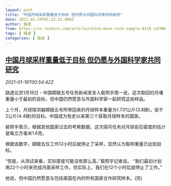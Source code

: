 ```yaml
---
layout: post
title: "中国月球采样重量低于目标 但仍愿与外国科学家共同研究"
date: 2021-01-19T01:23:15.000Z
author: 路透
from: https://cn.reuters.com/article/china-moon-rock-sample-0119-idCNKBS29O01W
tags: [ 路透 ]
categories: [ 路透 ]
---
```

<!--1611019395000-->
[中国月球采样重量低于目标 但仍愿与外国科学家共同研究](https://cn.reuters.com/article/china-moon-rock-sample-0119-idCNKBS29O01W)
------

<div>
<div><i>2021-01-19T00:54:42Z</i></div><p>路透北京1月18日 - 中国嫦娥五号任务新闻发言人裴照宇周一说，这次取回的月壤重量小于最初的目标，但中国仍然愿意与外国科学家一起研究这些样品。</p><p>上个月，月球探测器嫦娥五号所带回来的月球样本重量为1.731公斤(3.8磅)，低于2公斤(4.4磅)的目标。中国成为有史以来第三个获取月球样本的国家。</p><p>裴照宇表示，根据其他国家过去的考察数据，这次探月任务对月球岩石密度的估计是每立方毫米1.6克。</p><p>根据该数字，嫦娥五仅工作12小时后就停止了采样，显然认为取样重量已达到目标。</p><p>“但是，从测试来看，实际密度可能没有那么高，”裴照宇记者说。 “我们最初计划用22个小时来完成月面采样工作，但实际上，我们在12个小时后就停止了工作。”</p><p>他说，但中国仍然愿意与包括美国在内的所有国家合作研究样本。(完)</p>
</div>
